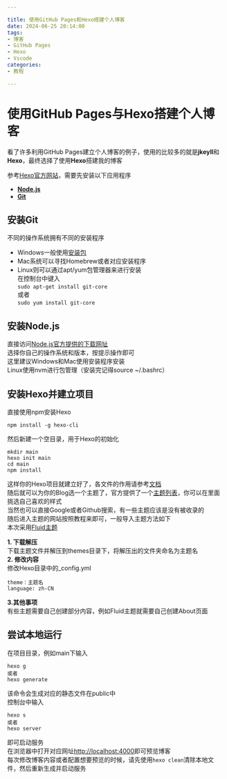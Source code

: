 ```yaml
---

title: 使用GitHub Pages和Hexo搭建个人博客
date: 2024-06-25 20:14:00
tags: 
- 博客
- GitHub Pages
- Hexo
- Vscode
categories:
- 教程

---
```


使用GitHub Pages与Hexo搭建个人博客
===========
看了许多利用GitHub Pages建立个人博客的例子，使用的比较多的就是**jkeyll**和**Hexo**，最终选择了使用**Hexo**搭建我的博客  

参考[Hexo官方网站](https://hexo.io/zh-cn/)，需要先安装以下应用程序  
- **[Node.js](https://nodejs.org)**  
- **[Git](https://git-scm.com)**  

安装Git
-----
不同的操作系统拥有不同的安装程序  
- Windows一般使用[安装包](https://git-scm.com/download/win)  
- Mac系统可以寻找Homebrew或者对应安装程序
- Linux则可以通过apt/yum包管理器来进行安装  
在控制台中键入  
`sudo apt-get install git-core`  
或者  
`sudo yum install git-core`  

安装Node.js
------  
直接访问[Node.js官方提供的下载网址](https://nodejs.org/zh-cn/download/)  
选择你自己的操作系统和版本，按提示操作即可  
这里建议Windows和Mac使用安装程序安装  
Linux使用nvm进行包管理（安装完记得source ~/.bashrc）

安装Hexo并建立项目
---
直接使用npm安装Hexo  

    npm install -g hexo-cli  

然后新建一个空目录，用于Hexo的初始化  

    mkdir main
    hexo init main
    cd main
    npm install

这样你的Hexo项目就建立好了，各文件的作用请参考[文档](https://hexo.io/zh-cn/docs/setup)  
随后就可以为你的Blog选一个主题了，官方提供了一个[主题列表](https://hexo.io/themes/)，你可以在里面挑选自己喜欢的样式  
当然也可以直接Google或者Github搜索，有一些主题应该是没有被收录的  
随后进入主题的网站按照教程来即可，一般导入主题方法如下  
本次采用[Fluid主题](https://github.com/fluid-dev/hexo-theme-fluid)  

**1. 下载解压**  
下载主题文件并解压到themes目录下，将解压出的文件夹命名为主题名  
**2. 修改内容**  
修改Hexo目录中的_config.yml  

    theme：主题名  
    language: zh-CN
**3.其他事项**  
有些主题需要自己创建部分内容，例如Fluid主题就需要自己创建About页面

尝试本地运行
---------
在项目目录，例如main下输入  

    hexo g
    或者
    hexo generate
该命令会生成对应的静态文件在public中  
控制台中输入  

    hexo s
    或者
    hexo server
即可启动服务  
在浏览器中打开对应网址<http://localhost:4000>即可预览博客  
每次修改博客内容或者配置想要预览的时候，请先使用`hexo clean`清除本地文件，然后重新生成并启动服务
